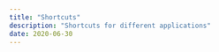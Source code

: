 ```yaml
---
title: "Shortcuts"
description: "Shortcuts for different applications"
date: 2020-06-30
---
```









